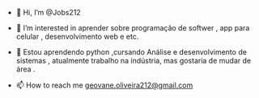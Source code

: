 - 👋 Hi, I’m @Jobs212
- 👀 I’m interested in aprender sobre programação de softwer , app para celular , desenvolvimento web e etc.
- 🌱 Estou aprendendo python ,cursando Análise e desenvolvimento de sistemas  , atualmente trabalho na indústria, mas gostaria de mudar de área .

- 📫 How to reach me geovane.oliveira212@gmail.com

<!---
Jobs212/Jobs212 is a ✨ special ✨ repository because its `README.md` (this file) appears on your GitHub profile.
You can click the Preview link to take a look at your changes.
--->
